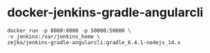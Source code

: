 # docker-jenkins-gradle-angularcli
    docker run -p 8080:8080 -p 50000:50000 \
    -v jenkins:/var/jenkins_home \
    zejko/jenkins-gradle-angularcli:gradle_6.4.1-nodejs_14.x
